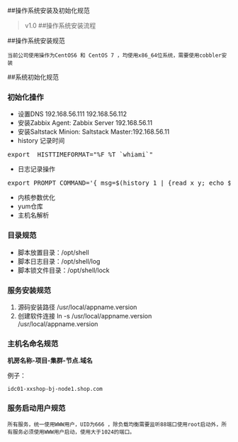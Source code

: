 ##操作系统安装及初始化规范
> v1.0
##操作系统安装流程




##操作系统安装规范

	当前公司使用操作为CentOS6 和 CentOS 7 ，均使用x86_64位系统，需要使用cobbler安装

##系统初始化规范

### 初始化操作
* 设置DNS 192.168.56.111 192.168.56.112
* 安装Zabbix Agent: Zabbix Server 192.168.56.11
* 安装Saltstack Minion: Saltstack Master:192.168.56.11
* history 记录时间
<pre>
export  HISTTIMEFORMAT="%F %T `whiami`"
</pre>
* 日志记录操作
<pre>
export PROMPT_COMMAND='{ msg=$(history 1 | {read x y; echo $y; });logger "[euid=$(whoami)]":$(whoami):[`pwd`]"$msg";}'
</pre>
* 内核参数优化
* yum仓库
* 主机名解析


### 目录规范
* 脚本放置目录：/opt/shell
* 脚本日志目录：/opt/shell/log
* 脚本锁文件目录：/opt/shell/lock

### 服务安装规范
1. 源码安装路径 /usr/local/appname.version
2. 创建软件连接 ln -s /usr/local/appname.version /usr/local/appname.version 

### 主机名命名规范

**机房名称-项目-集群-节点.域名**

例子：

	idc01-xxshop-bj-node1.shop.com
### 服务启动用户规范
	所有服务，统一使用WWW用户，UID为666 ，除负载均衡需要监听88端口使用root启动外，所有服务必须使用WWW用户启动，使用大于1024的端口。

